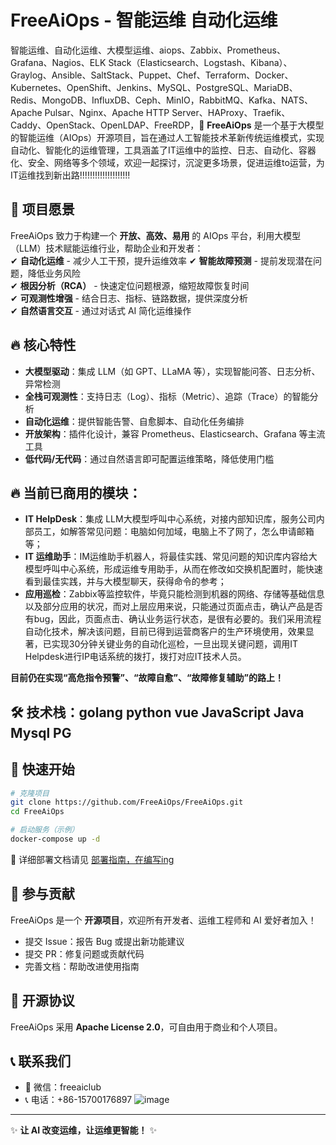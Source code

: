 # FreeAiOps - 智能运维 自动化运维
智能运维、自动化运维、大模型运维、aiops、Zabbix、Prometheus、Grafana、Nagios、ELK Stack（Elasticsearch、Logstash、Kibana）、Graylog、Ansible、SaltStack、Puppet、Chef、Terraform、Docker、Kubernetes、OpenShift、Jenkins、MySQL、PostgreSQL、MariaDB、Redis、MongoDB、InfluxDB、Ceph、MinIO，RabbitMQ、Kafka、NATS、Apache Pulsar、Nginx、Apache HTTP Server、HAProxy、Traefik、Caddy、OpenStack、OpenLDAP、FreeRDP，🚀 **FreeAiOps** 是一个基于大模型的智能运维（AIOps）开源项目，旨在通过人工智能技术革新传统运维模式，实现自动化、智能化的运维管理，工具涵盖了IT运维中的监控、日志、自动化、容器化、安全、网络等多个领域，欢迎一起探讨，沉淀更多场景，促进运维to运营，为IT运维找到新出路!!!!!!!!!!!!!!!!!!!!

## 🌟 项目愿景  

FreeAiOps 致力于构建一个 **开放、高效、易用** 的 AIOps 平台，利用大模型（LLM）技术赋能运维行业，帮助企业和开发者：  
✔ **自动化运维** - 减少人工干预，提升运维效率
✔ **智能故障预测** - 提前发现潜在问题，降低业务风险  
✔ **根因分析（RCA）** - 快速定位问题根源，缩短故障恢复时间  
✔ **可观测性增强** - 结合日志、指标、链路数据，提供深度分析  
✔ **自然语言交互** - 通过对话式 AI 简化运维操作  

## 🔥 核心特性  

- **大模型驱动**：集成 LLM（如 GPT、LLaMA 等），实现智能问答、日志分析、异常检测  
- **全栈可观测性**：支持日志（Log）、指标（Metric）、追踪（Trace）的智能分析  
- **自动化运维**：提供智能告警、自愈脚本、自动化任务编排  
- **开放架构**：插件化设计，兼容 Prometheus、Elasticsearch、Grafana 等主流工具  
- **低代码/无代码**：通过自然语言即可配置运维策略，降低使用门槛  

## 🔥 当前已商用的模块：
- **IT HelpDesk**：集成 LLM大模型呼叫中心系统，对接内部知识库，服务公司内部员工，如解答常见问题：电脑如何加域，电脑上不了网了，怎么申请邮箱等；
- **IT 运维助手**：IM运维助手机器人，将最佳实践、常见问题的知识库内容给大模型呼叫中心系统，形成运维专用助手，从而在修改如交换机配置时，能快速看到最佳实践，并与大模型聊天，获得命令的参考；
- **应用巡检**：Zabbix等监控软件，毕竟只能检测到机器的网络、存储等基础信息以及部分应用的状况，而对上层应用来说，只能通过页面点击，确认产品是否有bug，因此，页面点击、确认业务运行状态，是很有必要的。我们采用流程自动化技术，解决该问题，目前已得到运营商客户的生产环境使用，效果显著，已实现30分钟关键业务的自动化巡检，一旦出现关键问题，调用IT Helpdesk进行IP电话系统的拨打，拨打对应IT技术人员。 

 **目前仍在实现“高危指令预警”、“故障自愈”、“故障修复辅助”的路上！** 

## 🛠️ 技术栈：golang python vue JavaScript Java Mysql PG
<!--
- **后端**：Python/Go + FastAPI/Gin  
- **AI 引擎**：PyTorch/TensorFlow + HuggingFace/LLaMA  
- **数据处理**：Flink/Spark + Elasticsearch  
- **前端**：React/Vue + ECharts  
- **部署**：Docker + Kubernetes  
-->

## 🚀 快速开始  

```bash
# 克隆项目
git clone https://github.com/FreeAiOps/FreeAiOps.git
cd FreeAiOps

# 启动服务（示例）
docker-compose up -d
```  

📖 详细部署文档请见 [部署指南，在编写ing](./docs/INSTALL.md)  

## 🤝 参与贡献  

FreeAiOps 是一个 **开源项目**，欢迎所有开发者、运维工程师和 AI 爱好者加入！  
- 提交 Issue：报告 Bug 或提出新功能建议  
- 提交 PR：修复问题或贡献代码  
- 完善文档：帮助改进使用指南  

## 📜 开源协议  

FreeAiOps 采用 **Apache License 2.0**，可自由用于商业和个人项目。  

## 📞 联系我们  

- 💬 微信：freeaiclub
- 📞 电话：+86-15700176897 
![image](https://github.com/user-attachments/assets/07a865f0-325c-4405-8038-f2199fee4aa3)

---

✨ **让 AI 改变运维，让运维更智能！** ✨

